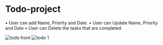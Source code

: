 # Todo-project
•	User can add Name, Priority and Date.
•	User can Update Name, Priority and Date
•	 User can Delete the tasks that are completed.

![todo front](https://user-images.githubusercontent.com/103972157/199215738-8be6452f-94b3-4e34-bfc2-3debb914548c.PNG)
![todo 1](https://user-images.githubusercontent.com/103972157/199215755-0126134c-c34d-4981-ac5d-2f82c55754cc.PNG)
